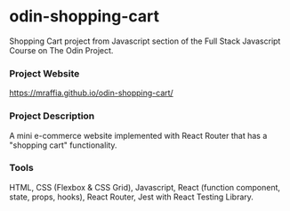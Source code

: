 # odin-shopping-cart
Shopping Cart project from Javascript section of the Full Stack Javascript Course on The Odin Project.

### Project Website
https://mraffia.github.io/odin-shopping-cart/

### Project Description
A mini e-commerce website implemented with React Router that has a "shopping cart" functionality.

### Tools
HTML, CSS (Flexbox & CSS Grid), Javascript, React (function component, state, props, hooks), React Router, Jest with React Testing Library.
